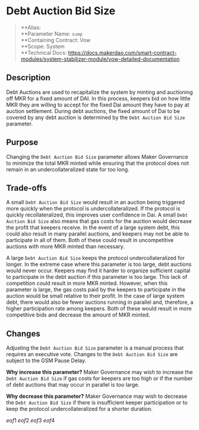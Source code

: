# Debt Auction Bid Size

>**Alias:  
>**Parameter Name: `sump`  
>**Containing Contract: Vow  
>**Scope: System  
>**Technical Docs: https://docs.makerdao.com/smart-contract-modules/system-stabilizer-module/vow-detailed-documentation

## Description
Debt Auctions are used to recapitalize the system by minting and auctioning off MKR for a fixed amount of DAI. In this process, keepers bid on how little MKR they are willing to accept for the fixed Dai amount they have to pay at auction settlement. During debt auctions, the fixed amount of Dai to be covered by any debt auction is determined by the `Debt Auction Bid Size` parameter.


## Purpose
Changing the `Debt Auction Bid Size` parameter allows Maker Governance to minimize the total MKR minted while ensuring that the protocol does not remain in an undercollateralized state for too long. 


## Trade-offs
A small `Debt Auction Bid Size` would result in an auction being triggered more quickly when the protocol is undercollateralized. If the protocol is quickly recollateralized, this improves user confidence in Dai. A small `Debt Auction Bid Size` also means that gas costs for the auction would decrease the profit that keepers receive. In the event of a large system debt, this could also result in many parallel auctions, and keepers may not be able to participate in all of them. Both of these could result in uncompetitive auctions with more MKR minted than necessary.
	
A large `Debt Auction Bid Size` keeps the protocol undercollateralized for longer. In the extreme case where this parameter is too large, debt auctions would never occur. Keepers may find it harder to organize sufficient capital to participate in the debt auction if this parameter is too large. This lack of competition could result in more MKR minted. However, when this parameter is large, the gas costs paid by the keepers to participate in the auction would be small relative to their profit. In the case of large system debt, there would also be fewer auctions running in parallel and, therefore, a higher participation rate among keepers. Both of these would result in more competitive bids and decrease the amount of MKR minted. 


## Changes
Adjusting the `Debt Auction Bid Size` parameter is a manual process that requires an executive vote. Changes to the `Debt Auction Bid Size` are subject to the GSM Pause Delay.

**Why increase this parameter?**
Maker Governance may wish to increase the `Debt Auction Bid Size` if gas costs for keepers are too high or if the number of debt auctions that may occur in parallel is too large.

**Why decrease this parameter?**
Maker Governance may wish to decrease the `Debt Auction Bid Size` if there is insufficient keeper participation or to keep the protocol undercollateralized for a shorter duration.

$eof1$
$eof2$
$eof3$
$eof4$